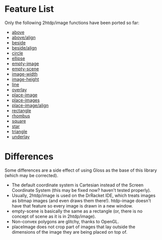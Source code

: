 # Feature List

Only the following 2htdp/image functions have been ported so far:

* [above](https://docs.racket-lang.org/teachpack/2htdpimage.html#%28def._%28%28lib._2htdp%2Fimage..rkt%29._above%29%29)
* [above/align](https://docs.racket-lang.org/teachpack/2htdpimage.html#%28def._%28%28lib._2htdp%2Fimage..rkt%29._above%2Falign%29%29)
* [beside](https://docs.racket-lang.org/teachpack/2htdpimage.html#%28def._%28%28lib._2htdp%2Fimage..rkt%29._beside%29%29)
* [beside/align](https://docs.racket-lang.org/teachpack/2htdpimage.html#%28def._%28%28lib._2htdp%2Fimage..rkt%29._beside%2Falign%29%29)
* [circle](https://docs.racket-lang.org/teachpack/2htdpimage.html#%28def._%28%28lib._2htdp%2Fimage..rkt%29._circle%29%29)
* [ellipse](https://docs.racket-lang.org/teachpack/2htdpimage.html#%28def._%28%28lib._2htdp%2Fimage..rkt%29._ellipse%29%29)
* [empty-image](https://docs.racket-lang.org/teachpack/2htdpimage.html#%28def._%28%28lib._2htdp%2Fimage..rkt%29._empty-image%29%29)
* [empty-scene](https://docs.racket-lang.org/teachpack/2htdpimage.html#%28def._%28%28lib._2htdp%2Fimage..rkt%29._empty-scene%29%29)
* [image-width](https://docs.racket-lang.org/teachpack/2htdpimage.html#%28def._%28%28lib._2htdp%2Fimage..rkt%29._image-width%29%29)
* [image-height](https://docs.racket-lang.org/teachpack/2htdpimage.html#%28def._%28%28lib._2htdp%2Fimage..rkt%29._image-height%29%29)
* [line](https://docs.racket-lang.org/teachpack/2htdpimage.html#%28def._%28%28lib._2htdp%2Fimage..rkt%29._line%29%29)
* [overlay](https://docs.racket-lang.org/teachpack/2htdpimage.html#%28def._%28%28lib._2htdp%2Fimage..rkt%29._overlay%29%29)
* [place-image](https://docs.racket-lang.org/teachpack/2htdpimage.html#%28def._%28%28lib._2htdp%2Fimage..rkt%29._place-image%29%29)
* [place-images](https://docs.racket-lang.org/teachpack/2htdpimage.html#%28def._%28%28lib._2htdp%2Fimage..rkt%29._place-images%29%29)
* [place-image/align](https://docs.racket-lang.org/teachpack/2htdpimage.html#%28def._%28%28lib._2htdp%2Fimage..rkt%29._place-image%2Falign%29%29)
* [rectangle](https://docs.racket-lang.org/teachpack/2htdpimage.html#%28def._%28%28lib._2htdp%2Fimage..rkt%29._rectangle%29%29)
* [rhombus](https://docs.racket-lang.org/teachpack/2htdpimage.html#%28def._%28%28lib._2htdp%2Fimage..rkt%29._rhombus%29%29)
* [square](https://docs.racket-lang.org/teachpack/2htdpimage.html#%28def._%28%28lib._2htdp%2Fimage..rkt%29._square%29%29)
* [star](https://docs.racket-lang.org/teachpack/2htdpimage.html#%28def._%28%28lib._2htdp%2Fimage..rkt%29._star%29%29)
* [triangle](https://docs.racket-lang.org/teachpack/2htdpimage.html#%28def._%28%28lib._2htdp%2Fimage..rkt%29._triangle%29%29)
* [underlay](https://docs.racket-lang.org/teachpack/2htdpimage.html#%28def._%28%28lib._2htdp%2Fimage..rkt%29._underlay%29%29)

# Differences

Some differences are a side effect of using Gloss as the base of this library (which may be corrected).

* The default coordinate system is Cartesian instead of the Screen Coordinate System (this may be fixed now? haven't tested properly).
* Usually, 2htdp/image is used on the DrRacket IDE, which treats images as bitmap images
  (and even draws them there!).
  htdp-image doesn't have that feature so every image is drawn in a new window.
* empty-scene is basically the same as a rectangle (or, there is no concept of scene as it is in 2htdp/image).
* Non-convex polygons are glitchy, thanks to OpenGL.
* placeImage does not crop part of images that lay outside the dimensions of the image they are being placed on top of.
